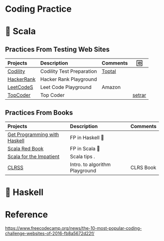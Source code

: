 # Coding Practice

# :bookmark: Scala 

## Practices From Testing Web Sites

|    Projects                  | Description                     |  Comments                  | :id:             |
|:-----------------------------|:--------------------------------|:---------------------------|------------------| 
| [Codility](codility)         | Codility Test Preparation       | [Toptal](http://toptal.com)|                  | 
| [HackerRank](hackerrank)     | Hacker Rank Playground          |                            |                  |
| [LeetCodeS](leetcode)        | Leet Code Playground            | Amazon                     |                  |
| [TopCoder](topcoder)         | Top Coder                       |                            | [setrar]()         |


## Practices From Books

|    Projects                                                    | Description                  |  Comments   |
|:---------------------------------------------------------------|:-----------------------------|:------------| 
| [Get Programming with Haskell](https://github.com/setrar/fp/get-programming-with-haskell)  | FP in Haskell :closed_book: |             |
| [Scala Red Book](https://github.com/setrar/redbook)                    | FP in Scala  :closed_book:   |             |
| [Scala for the Impatient](https://github.com/setrar/impatient)         | Scala tips .                 |             |
| [CLRSS](https://github.com/setrar/clrsS)                               | Intro. to algorithm Playground  | CLRS Book   |

# :bookmark: Haskell 


# Reference

https://www.freecodecamp.org/news/the-10-most-popular-coding-challenge-websites-of-2016-fb8a5672d22f/
